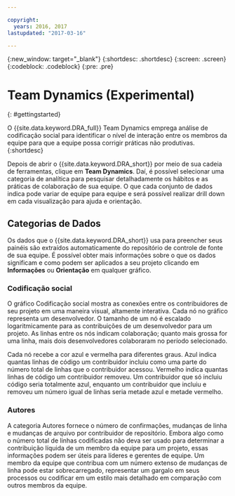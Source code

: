 ```yaml
---

copyright:
  years: 2016, 2017
lastupdated: "2017-03-16"

---
```


{:new_window: target="_blank"}
{:shortdesc: .shortdesc}
{:screen: .screen}
{:codeblock: .codeblock}
{:pre: .pre}

# Team Dynamics (Experimental)
{: #gettingstarted}

O {{site.data.keyword.DRA_full}} Team Dynamics emprega análise de codificação social para identificar o nível de interação entre os membros da equipe para que a equipe possa corrigir práticas não produtivas.
{:shortdesc}

Depois de abrir o {{site.data.keyword.DRA_short}} por meio de sua cadeia de ferramentas, clique em **Team Dynamics**. Daí, é possível selecionar uma categoria de analítica para pesquisar detalhadamente os hábitos e as práticas de colaboração de sua equipe. O que cada conjunto de dados indica pode variar de equipe para equipe e será possível realizar drill down em cada visualização para ajuda e orientação.  

## Categorias de Dados

Os dados que o {{site.data.keyword.DRA_short}} usa para preencher seus painéis são extraídos automaticamente do repositório de controle de fonte de sua equipe. É possível obter mais informações sobre o que os dados significam e como podem ser aplicados a seu projeto clicando em **Informações** ou **Orientação** em qualquer gráfico.

### Codificação social

O gráfico Codificação social mostra as conexões entre os contribuidores de seu projeto em uma maneira visual, altamente interativa. Cada nó no gráfico representa um desenvolvedor. O tamanho de um nó é escalado logaritmicamente para as contribuições de um desenvolvedor para um projeto. As linhas entre os nós indicam colaboração; quanto mais grossa for uma linha, mais dois desenvolvedores colaboraram no período selecionado. 

Cada nó recebe a cor azul e vermelha para diferentes graus. Azul indica quantas linhas de código um contribuidor incluiu como uma parte do número total de linhas que o contribuidor acessou. Vermelho indica quantas linhas de código um contribuidor removeu. Um contribuidor que só incluiu código seria totalmente azul, enquanto um contribuidor que incluiu e removeu um número igual de linhas seria metade azul e metade vermelho. 

### Autores

A categoria Autores fornece o número de confirmações, mudanças de linha e mudanças de arquivo por contribuidor de repositório. Embora algo como o número total de linhas codificadas não deva ser usado para determinar a contribuição líquida de um membro da equipe para um projeto, essas informações podem ser úteis para líderes e gerentes de equipe. Um membro da equipe que contribua com um número extenso de mudanças de linha pode estar sobrecarregado, representar um gargalo em seus processos ou codificar em um estilo mais detalhado em comparação com outros membros da equipe. 
